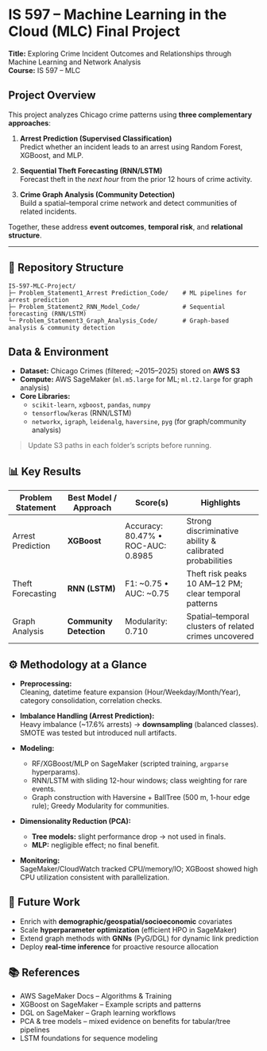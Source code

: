 # IS 597 – Machine Learning in the Cloud (MLC) Final Project

**Title:** Exploring Crime Incident Outcomes and Relationships through Machine Learning and Network Analysis  
**Course:** IS 597 – MLC  


## Project Overview
This project analyzes Chicago crime patterns using **three complementary approaches**:

1. **Arrest Prediction (Supervised Classification)**  
   Predict whether an incident leads to an arrest using Random Forest, XGBoost, and MLP.

2. **Sequential Theft Forecasting (RNN/LSTM)**  
   Forecast theft in the *next hour* from the prior 12 hours of crime activity.

3. **Crime Graph Analysis (Community Detection)**  
   Build a spatial–temporal crime network and detect communities of related incidents.

Together, these address **event outcomes**, **temporal risk**, and **relational structure**.

---

## 📂 Repository Structure

```text
IS-597-MLC-Project/
├─ Problem_Statement1_Arrest Prediction_Code/    # ML pipelines for arrest prediction
├─ Problem_Statement2_RNN_Model_Code/            # Sequential forecasting (RNN/LSTM)
└─ Problem_Statement3_Graph_Analysis_Code/       # Graph-based analysis & community detection
```

## Data & Environment

- **Dataset:** Chicago Crimes (filtered; ~2015–2025) stored on **AWS S3**  
- **Compute:** AWS SageMaker (`ml.m5.large` for ML; `ml.t2.large` for graph analysis)  
- **Core Libraries:**  
  - `scikit-learn`, `xgboost`, `pandas`, `numpy`  
  - `tensorflow`/`keras` (RNN/LSTM)  
  - `networkx`, `igraph`, `leidenalg`, `haversine`, `pyg` (for graph/community analysis)

> Update S3 paths in each folder’s scripts before running.

## 📊 Key Results

| Problem Statement     | Best Model / Approach   | Score(s)                              | Highlights |
|-----------------------|-------------------------|---------------------------------------|------------|
| Arrest Prediction     | **XGBoost**             | Accuracy: 80.47% • ROC-AUC: 0.8985    | Strong discriminative ability & calibrated probabilities |
| Theft Forecasting     | **RNN (LSTM)**          | F1: ~0.75 • AUC: ~0.75                | Theft risk peaks 10 AM–12 PM; clear temporal patterns |
| Graph Analysis        | **Community Detection** | Modularity: 0.710                     | Spatial–temporal clusters of related crimes uncovered |

## ⚙️ Methodology at a Glance

- **Preprocessing:**  
  Cleaning, datetime feature expansion (Hour/Weekday/Month/Year), category consolidation, correlation checks.

- **Imbalance Handling (Arrest Prediction):**  
  Heavy imbalance (~17.6% arrests) → **downsampling** (balanced classes).  
  SMOTE was tested but introduced null artifacts.

- **Modeling:**
  - RF/XGBoost/MLP on SageMaker (scripted training, `argparse` hyperparams).
  - RNN/LSTM with sliding 12-hour windows; class weighting for rare events.
  - Graph construction with Haversine + BallTree (500 m, 1-hour edge rule); Greedy Modularity for communities.

- **Dimensionality Reduction (PCA):**
  - **Tree models:** slight performance drop → not used in finals.
  - **MLP:** negligible effect; no final benefit.

- **Monitoring:**  
  SageMaker/CloudWatch tracked CPU/memory/IO; XGBoost showed high CPU utilization consistent with parallelization.

## 🔮 Future Work

- Enrich with **demographic/geospatial/socioeconomic** covariates  
- Scale **hyperparameter optimization** (efficient HPO in SageMaker)  
- Extend graph methods with **GNNs** (PyG/DGL) for dynamic link prediction  
- Deploy **real-time inference** for proactive resource allocation  

## 📚 References

- AWS SageMaker Docs – Algorithms & Training  
- XGBoost on SageMaker – Example scripts and patterns  
- DGL on SageMaker – Graph learning workflows  
- PCA & tree models – mixed evidence on benefits for tabular/tree pipelines  
- LSTM foundations for sequence modeling  
